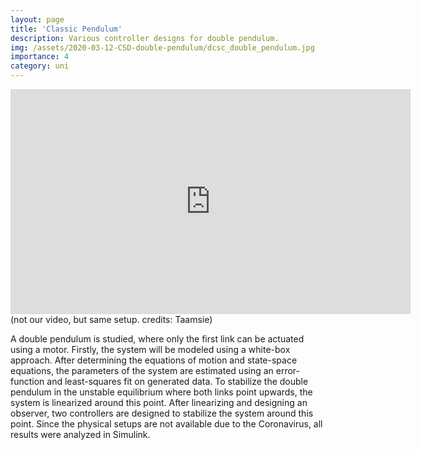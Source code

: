 ```yaml
---
layout: page
title: 'Classic Pendulum'
description: Various controller designs for double pendulum.
img: /assets/2020-03-12-CSD-double-pendulum/dcsc_double_pendulum.jpg
importance: 4
category: uni
---
```


<div class="row">
    <div class="col-sm mt-3 mt-md-0">
  <iframe width="640" height="360" src="https://www.youtube.com/embed/qcokfeDFilA?controls=1&amp;" frameborder="0" allowfullscreen></iframe>
    </div>
</div>
<div class="caption">
    (not our video, but same setup. credits: Taamsie)
</div>


A double pendulum is studied, where only the first link can be actuated using a motor. Firstly, the system will be modeled using a white-box approach. After determining the equations of motion and state-space equations, the parameters of the system are estimated using an error-function and least-squares fit on generated data. To stabilize the double pendulum in the unstable equilibrium where both links point upwards, the system is linearized around this point. After linearizing and designing an observer, two controllers are designed to stabilize the system around this point. Since the physical setups are not available due to the Coronavirus, all results were analyzed in Simulink.

